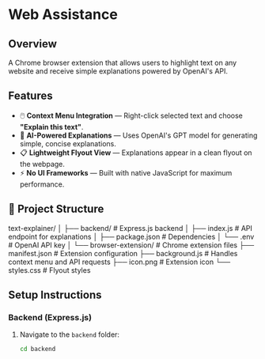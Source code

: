 # Web Assistance

## Overview
A Chrome browser extension that allows users to highlight text on any website and receive simple explanations powered by OpenAI's API.

## Features
- 🖱️ **Context Menu Integration** — Right-click selected text and choose **"Explain this text"**.
- 📖 **AI-Powered Explanations** — Uses OpenAI's GPT model for generating simple, concise explanations.
- 📋 **Lightweight Flyout View** — Explanations appear in a clean flyout on the webpage.
- ⚡ **No UI Frameworks** — Built with native JavaScript for maximum performance.

## 📁 Project Structure
text-explainer/ 
│ 
├── backend/ # Express.js backend 
│ ├── index.js # API endpoint for explanations 
│ ├── package.json # Dependencies 
│ └── .env # OpenAI API key 
│ 
└── browser-extension/ # Chrome extension files
  ├── manifest.json # Extension configuration
  ├── background.js # Handles context menu and API requests 
  ├── icon.png # Extension icon 
  └── styles.css # Flyout styles


## Setup Instructions

### Backend (Express.js)
1. Navigate to the `backend` folder:
   ```bash
   cd backend
